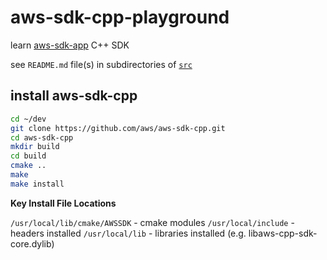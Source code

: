 # aws-sdk-cpp-playground

learn [aws-sdk-app](https://github.com/aws/aws-sdk-cpp) C++ SDK

see `README.md` file(s) in subdirectories of [`src`](src)

## install aws-sdk-cpp

```sh
cd ~/dev
git clone https://github.com/aws/aws-sdk-cpp.git
cd aws-sdk-cpp
mkdir build
cd build
cmake ..
make
make install
```

**Key Install File Locations**

`/usr/local/lib/cmake/AWSSDK` - cmake modules
`/usr/local/include` - headers installed
`/usr/local/lib` - libraries installed (e.g. libaws-cpp-sdk-core.dylib)